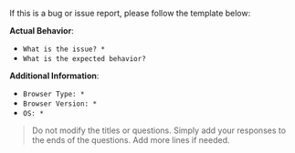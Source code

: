 If this is a bug or issue report, please follow the template below:

**Actual Behavior**:
 -  `What is the issue? *`
 -  `What is the expected behavior?`

**Additional Information**:
 -  `Browser Type: *`
 -  `Browser Version: *`
 -  `OS: *`

> Do not modify the titles or questions. Simply add your responses to the ends of the questions.
  Add more lines if needed.